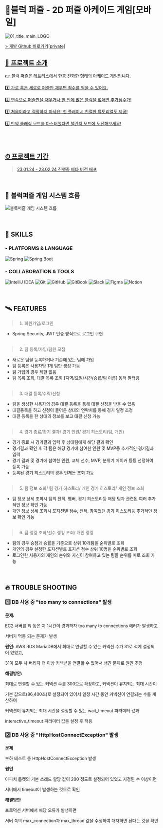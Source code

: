# 🎲블럭 퍼즐 - 2D 퍼즐 아케이드 게임[모바일]

![01_title_main_LOGO](https://user-images.githubusercontent.com/105046055/220895809-6427c269-3998-4ec5-8050-114824fae69b.png)

<a href = "https://github.com/guluming/BlockPuzzle_project">> 개발 Github 바로가기[private]<br>
 

## 💌 프로젝트 소개
👉 블럭 퍼즐은 테트리스에서 한층 진화한 형태의 아케이드 게임입니다. 

1️⃣ 가로 혹은 세로로 퍼즐판 채우면 점수를 얻을 수 있어요.

2️⃣ 연속으로 퍼즐판을 채우거나 한 번에 많은 블럭을 없애면 추가점수가!

3️⃣ 처음이라고 걱정하지 마세요! 첫 플레이시 친절한 튜토리얼도 제공!

4️⃣ 만약 클래식 모드를 마스터했다면 챌린지 모드에 도전해보세요!

<br><br>
 
## ⏱ 프로젝트 기간
> 23.01.24 - 23.02.24 진행중 [베타 버전 배포](5주++)

<br/>
 
## 🔀 블럭퍼즐 게임 시스템 흐름
![블록퍼즐 게임 시스템 흐름](https://user-images.githubusercontent.com/105046055/220897172-5aefa547-3c3d-4a8f-a111-cd23c0c981fa.jpg)<br><br><br>
  
## 🏹 SKILLS
### - PLATFORMS & LANGUAGE 
![Spring](https://img.shields.io/badge/CSharp-#239120.svg?&style=for-the-badge&logo=Spring&logoColor=white)
![Spring Boot](https://img.shields.io/badge/Spring%20Boot-6DB33F.svg?&style=for-the-badge&logo=Spring%20Boot&logoColor=white)

### - COLLABORATION & TOOLS 
![IntelliJ IDEA](https://img.shields.io/badge/IntelliJ%20IDEA-0071C5.svg?&style=for-the-badge&logo=IntelliJ%20IDEA&logoColor=white)
![Git](https://img.shields.io/badge/Git-F05032.svg?&style=for-the-badge&logo=Git&logoColor=white)
![GitHub](https://img.shields.io/badge/GitHub-181717.svg?&style=for-the-badge&logo=GitHub&logoColor=white)
![GitBook](https://img.shields.io/badge/GitBook-3884FF.svg?&style=for-the-badge&logo=GitBook&logoColor=white)
![Slack](https://img.shields.io/badge/Slack-4A154B.svg?&style=for-the-badge&logo=Slack&logoColor=white)
![Figma](https://img.shields.io/badge/Figma-F24E1E.svg?&style=for-the-badge&logo=Figma&logoColor=white)
![Notion](https://img.shields.io/badge/Notion-000000.svg?&style=for-the-badge&logo=Notion&logoColor=white)
<br><br><br>
  
## 🛰️ FEATURES
> 1. 회원가입/로그인
- Spring Security, JWT 인증 방식으로 로그인 구현<br><br>

> 2. 팀 등록/가입/팀원 모집
- 새로운 팀을 등록하거나 기존에 있는 팀에 가입
- 팀 등록은 사용자당 1개 팀만 생성 가능
- 팀 가입의 경우 제한 없음
- 팀 목록 조회, 대결 목록 조회 [지역/요일/시간/승률/팀 이름] 동적 필터링<br><br>
  
> 3. 대결 등록/수락/신청
- 팀을 생성한 사용자의 경우 대결 등록을 통해 대결 신청을 받을 수 있음
- 대결등록을 하고 신청이 들어온 상대의 연락처를 통해 경기 일정 조정
- 대결 등록을 한 상대의 정보를 보고 대결 신청 가능<br><br>
  
> 4. 경기 종료/경기 결과/ 경기 인원/ 경기 히스토리(팀, 개인)
- 경기 종료 시 경기결과 입력 후 상대팀에게 해당 결과 확인
- 경기결과 확인 후 각 팀은 해당 경기에 참여한 인원 및 MVP등 추가적인 경기결과 입력
- 경기 결과 및 경기에 참여한 인원, 교체 선수, MVP, 분위기 메이커 등등 선정하여 등록 가능
- 등록된 경기 히스토리의 경우 언제든 조회 가능<br><br>
  
> 5. 팀 정보 조회/ 팀 경기 히스토리/ 개인 경기 히스토리/ 개인 정보 조회
- 팀 정보 상세 조회시 팀의 전적, 멤버, 경기 히스토리등 해당 팀과 관련된 여러 추가적인 정보 확인 가능
- 개인 정보 상세 조회시 포지션별 점수, 전적, 참여했던 경기 히스토리등 추가적인 정보 확인 가능<br><br>
  
> 6. 팀 랭킹 조회/선수 랭킹 조회/ 개인 랭킹
- 팀의 경우 승점과 승률을 기준으로 상위 10개팀을 순위별로 조회
- 개인의 경우 설정한 포지션별로 포지션 점수 상위 10명을 순위별로 조회
- 로그인한 사용자의 개인의 순위와 자신이 참여하고 있는 팀들 순위를 따로 조회 가능<br><br><br>
 
 
## 🔥 TROUBLE SHOOTING

### 1️⃣ DB 사용 중 "too many to connections" 발생
 
**문제:** 
 
 EC2 서버를 켜 놓은 지 1시간이 경과하자 too many to connections 에러가 발생하고 
 
 서버가 먹통 되는 문제가 발생
 
**원인:** 
AWS RDS MariaDB에서 최대로 연결할 수 있는 커넥션 수가 31로 적게 설정되어 있었고, 
 
31이 모두 차 버리자 더 이상 커넥션을 연결할 수 없어서 생긴 문제로 원인 추정

**해결방안:**
 
최대로 연결할 수 있는 커넥션 수를 300으로 확장하고, 커넥션이 유지되는 최대 시간이 
 
기본 값으로(86,400초)로 설정되어 있어서 일정 시간 동안 커넥션이 연결되는 수를 계산하여 
 
커넥션이 유지되는 최대 시간을 설정할 수 있는 wait_timeout 파라미터 값과 
 
interactive_timeout 파라미터 값을 설정 후 적용
 

### 2️⃣ DB 사용 중 "HttpHostConnectException" 발생
 
**문제**

부하 테스트 중 HttpHostConnectException 발생 

**원인**

아파치 톰캣의 기본 쓰레드 할당 값이 200 정도로 설정되어 있었고 지정된 수 이상이면 

서버에서 timeout이 발생하는 것으로 확인
 
**해결방안**
 
프로덕션 서버에서 해당 오류가 발생하면
 
서버 쪽의 max_connection과 max_thread 값을 수정하여 대처하면 된다는 것을 확인
